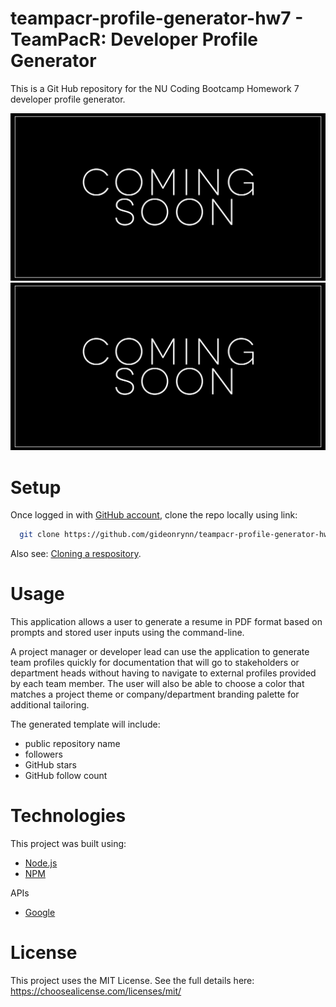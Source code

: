 # teampacr-profile-generator-hw7 - TeamPacR: Developer Profile Generator
This is a Git Hub repository for the NU Coding Bootcamp Homework 7 developer profile generator.

![node js run gif](/assets/images/comingsoon.jpg)
![profile pdf screenshot](/assets/images/comingsoon.jpg)

# Setup

Once logged in with [GitHub account](https://github.login/), clone the repo locally using link:

```sh
  git clone https://github.com/gideonrynn/teampacr-profile-generator-hw7.git
```

Also see: [Cloning a respository](https://help.github.com/en/github/creating-cloning-and-archiving-repositories/cloning-a-repository).


# Usage

This application allows a user to generate a resume in PDF format based on prompts and stored user inputs using the command-line.

A project manager or developer lead can use the application to generate team profiles quickly for documentation that will go to stakeholders or department heads without having to navigate to external profiles provided by each team member. The user will also be able to choose a color that matches a project theme or company/department branding palette for additional tailoring.

The generated template will include:
- public repository name
- followers
- GitHub stars
- GitHub follow count


# Technologies

This project was built using:

  - [Node.js](https://bulma.io/)
  - [NPM](https://www.npmjs.com/)


APIs
  - [Google](https://developers.google.com/)



# License

This project uses the MIT License. See the full details here: https://choosealicense.com/licenses/mit/ 
